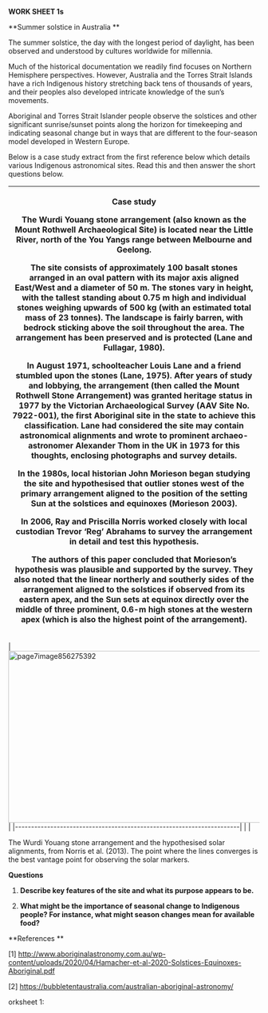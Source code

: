 **WORK SHEET 1s**

**Summer solstice in Australia **

The summer solstice, the day with the longest period of daylight, has
been observed and understood by cultures worldwide for millennia.

Much of the historical documentation we readily find focuses on Northern
Hemisphere perspectives. However, Australia and the Torres Strait
Islands have a rich Indigenous history stretching back tens of thousands
of years, and their peoples also developed intricate knowledge of the
sun’s movements.

Aboriginal and Torres Strait Islander people observe the solstices and
other significant sunrise/sunset points along the horizon for
timekeeping and indicating seasonal change but in ways that are
different to the four-season model developed in Western Europe.

Below is a case study extract from the first reference below which
details various Indigenous astronomical sites. Read this and then answer
the short questions below.

<table>
<colgroup>
<col style="width: 100%" />
</colgroup>
<thead>
<tr>
<th><p><strong>Case study</strong></p>
<p>The Wurdi Youang stone arrangement (also known as the Mount Rothwell
Archaeological Site) is located near the Little River, north of the You
Yangs range between Melbourne and Geelong.</p>
<p>The site consists of approximately 100 basalt stones arranged in an
oval pattern with its major axis aligned East/West and a diameter of 50
m. The stones vary in height, with the tallest standing about 0.75 m
high and individual stones weighing upwards of 500 kg (with an estimated
total mass of 23 tonnes). The landscape is fairly barren, with bedrock
sticking above the soil throughout the area. The arrangement has been
preserved and is protected (Lane and Fullagar, 1980).</p>
<p>In August 1971, schoolteacher Louis Lane and a friend stumbled upon
the stones (Lane, 1975). After years of study and lobbying, the
arrangement (then called the Mount Rothwell Stone Arrangement) was
granted heritage status in 1977 by the Victorian Archaeological Survey
(AAV Site No. 7922-001), the first Aboriginal site in the state to
achieve this classification. Lane had considered the site may contain
astronomical alignments and wrote to prominent archaeo-astronomer
Alexander Thom in the UK in 1973 for this thoughts, enclosing
photographs and survey details.</p>
<p>In the 1980s, local historian John Morieson began studying the site
and hypothesised that outlier stones west of the primary arrangement
aligned to the position of the setting Sun at the solstices and
equinoxes (Morieson 2003).</p>
<p>In 2006, Ray and Priscilla Norris worked closely with local custodian
Trevor ‘Reg’ Abrahams to survey the arrangement in detail and test this
hypothesis.</p>
<p>The authors of this paper concluded that Morieson’s hypothesis was
plausible and supported by the survey. They also noted that the linear
northerly and southerly sides of the arrangement aligned to the
solstices if observed from its eastern apex, and the Sun sets at equinox
directly over the middle of three prominent, 0.6-m high stones at the
western apex (which is also the highest point of the
arrangement).</p></th>
</tr>
</thead>
<tbody>
</tbody>
</table>

| <img src="media/image1.png" style="width:6.26806in;height:3.58333in" 
 alt="page7image856275392" />                                          |
|----------------------------------------------------------------------|
|                                                                      |

The Wurdi Youang stone arrangement and the hypothesised solar
alignments, from Norris et al. (2013). The point where the lines
converges is the best vantage point for observing the solar markers.

**Questions**

1.  **Describe key features of the site and what its purpose appears to
    be.**

2.  **What might be the importance of seasonal change to Indigenous
    people? For instance, what might season changes mean for available
    food?**

**References **

\[1\] <http://www.aboriginalastronomy.com.au/wp-content/uploads/2020/04/Hamacher-et-al-2020-Solstices-Equinoxes-Aboriginal.pdf>

\[2\] <https://bubbletentaustralia.com/australian-aboriginal-astronomy/>

orksheet 1:
